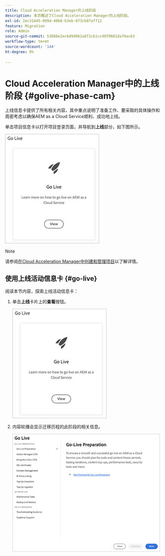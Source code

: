 ```yaml
---
title: Cloud Acceleration Manager的上线阶段
description: 本页概述了Cloud Acceleration Manager的上线阶段。
exl-id: 2ec31445-899d-40b8-b3eb-073cb07aff12
feature: Migration
role: Admin
source-git-commit: 53086e2ec6d9d962a8f1cb1cc40f0601da74ac63
workflow-type: tm+mt
source-wordcount: '144'
ht-degree: 0%

---
```


# Cloud Acceleration Manager中的上线阶段 {#golive-phase-cam}

上线信息卡提供了所有相关内容，其中重点说明了准备工作、要采取的具体操作和周密考虑以确保AEM as a Cloud Service顺利、成功地上线。

单击项目信息卡以打开项目登录页面，并导航到&#x200B;**上线**&#x200B;部分，如下图所示。

![上线](/help/journey-migration/cloud-acceleration-manager/assets/golive-1.png)

>[!NOTE]
>请参阅[在Cloud Acceleration Manager中创建和管理项目](https://experienceleague.adobe.com/docs/experience-manager-cloud-service/moving/cloud-acceleration-manager/using-cam/getting-started-cam.html?lang=zh-Hans#create-project)以了解详情。


## 使用上线活动信息卡 {#go-live}

阅读本节内容，探索上线活动信息卡：

1. 单击&#x200B;**上线**&#x200B;卡片上的&#x200B;**查看**&#x200B;按钮。

   ![上线 — 查看](/help/journey-migration/cloud-acceleration-manager/assets/golive-1.png)

1. 内容轮播会显示迁移历程的此阶段的相关信息。

   ![内容轮播显示相关信息](/help/journey-migration/cloud-acceleration-manager/assets/golive-2.png)
